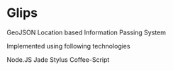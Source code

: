Glips
=====

GeoJSON Location based Information Passing System


Implemented using following technologies

Node.JS
Jade
Stylus
Coffee-Script



